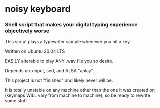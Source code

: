 # noisy keyboard
### Shell script that makes your digital typing experience objectively worse

This script plays a typewriter sample whenever you hit a key.

Written on Ubuntu 20.04 LTS

EASILY alterable to play ANY .wav file you so desire.

Depends on xinput, sed, and ALSA "aplay".

This project is not "finished" and likely never will be.

It is totally unstable on any machine other than the one it was created on (keymaps WILL vary from machine to machine), so be ready to rewrite some stuff.



